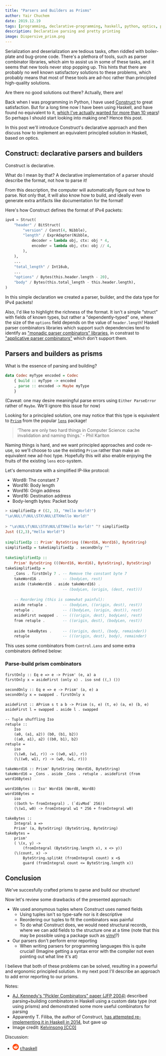 ```yaml
---
title: "Parsers and Builders as Prisms"
author: Yair Chuchem
date: 2019.12.19
tags: [programming, declarative-programming, haskell, python, optics, parsing, codecs, construct]
description: Declarative parsing and pretty printing
image: Dispersive_prism.png
---
```


Serialization and deserialization are tedious tasks, often riddled with boiler-plate and bug-prone code. There's a plethora of tools, such as parser combinator libraries, which aim to assist us in some of these tasks, and it seems that new tools never stop popping up. This hints that there are probably no well known satisfactory solutions to these problems, which probably means that most of these tools are ad-hoc rather than principled high-quality solutions.

Are there no good solutions out there? Actually, there are!

Back when I was programming in Python, I have used [Construct](https://construct.readthedocs.io/en/latest/intro.html) to great satisfaction. But for a long time now I have been using Haskell, and have found no equivalent to it, [which I've actually wanted for more than 10 years](https://stackoverflow.com/questions/1225053/haskell-equivalent-of-pythons-construct)! So perhaps I should start looking into making one? Hence this post.

In this post we'll introduce Construct's declarative approach and then discuss how to implement an equivalent principled solution in Haskell, based on optics.

## Construct: declarative parsers and builders

Construct is declarative.

What do I mean by that? A declarative implementation of a parser should describe the format, not how to parse it!

From this description, the computer will automatically figure out how to parse. Not only that, it will also know how to build, and ideally even generate extra artifacts like documentation for the format!

Here's how Construct defines the format of IPv4 packets:

```Python
ipv4 = Struct(
    "header" / BitStruct(
        "version" / Const(4, Nibble),
        "length" / ExprAdapter(Nibble,
            decoder = lambda obj, ctx: obj * 4,
            encoder = lambda obj, ctx: obj // 4,
        ),
    ),
    ...
    "total_length" / Int16ub,
    ...
    "options" / Bytes(this.header.length - 20),
    "body" / Bytes(this.total_length - this.header.length),
)
```

In this simple declaration we created a parser, builder, and the data type for IPv4 packets!

Also, I'd like to highlight the richness of the format. It isn't a simple "struct" with fields of known types, but rather a "dependently-typed" one, where the size of the `options` field depends on the value of `header.length`! Haskell parser combinators libraries which support such dependencies tend to identify as ["monadic parser combinators" libraries](http://hackage.haskell.org/package/parsec), in constrast to ["applicative parser combinators"](http://hackage.haskell.org/package/regex-applicative) which don't support them.

## Parsers and builders as prisms

What is the essence of parsing and building?

```Haskell
data Codec myType encoded = Codec
    { build :: myType -> encoded
    , parse :: encoded -> Maybe myType
    }
```

(Caveat: one may desire meaningful parse errors using `Either ParseError` rather of `Maybe`. We'll ignore this issue for now)

Looking for a principled solution, one may notice that this type is equivalent to [`Prism`](https://hackage.haskell.org/package/lens/docs/Control-Lens-Prism.html) from the popular [`lens`](https://hackage.haskell.org/package/lens) package!

> ‘There are only two hard things in Computer Science: cache invalidation and naming things.’ - Phil Karlton

Naming things is hard, and we want principled approaches and code re-use, so we'll choose to use the existing `Prism` rather than make an equivalent new ad-hoc type. Hopefully this will also enable enjoying the fruits of the existing `lens` eco-system.

Let's demonstrate with a simplified IP-like protocol:

* Word8: The constant 7
* Word16: Body length
* Word16: Origin address
* Word16: Destination address
* Body-length bytes: Packet body

```Haskell
> simplifiedIp # ((2, 3), "Hello World!")
"\a\NUL\f\NUL\STX\NUL\ETXHello World!"

> "\a\NUL\f\NUL\STX\NUL\ETXHello World!" ^? simplifiedIp
Just ((2,3),"Hello World!")

simplifiedIp :: Prism' ByteString ((Word16, Word16), ByteString)
simplifiedIp = takeSimplifiedIp . secondOnly ""

takeSimplifiedIp ::
    Prism' ByteString (((Word16, Word16), ByteString), ByteString)
takeSimplifiedIp =
    _Cons . firstOnly 7 . -- Remove the constant byte 7
    takeWord16 .          -- (bodyLen, rest)
    aside (takeWord16 . aside takeWord16) .
                          -- (bodyLen, (origin, (dest, rest)))

    -- Reordering (this is somewhat painful):
    aside retuple .       -- (bodyLen, ((origin, dest), rest))
    retuple .             -- ((bodyLen, (origin, dest)), rest)
    asideFirst swapped .  -- (((origin, dest), bodyLen), rest)
    from retuple .        -- ((origin, dest), (bodyLen, rest))

    aside takeBytes .     -- ((origin, dest), (body, remainder))
    retuple               -- (((origin, dest), body), remainder)
```

This uses some combinators from `Control.Lens` and some extra combinators defined below:

### Parse-build prism combinators

```
firstOnly :: Eq e => e -> Prism' (e, a) a
firstOnly x = asideFirst (only x) . iso snd ((,) ())

secondOnly :: Eq e => e -> Prism' (a, e) a
secondOnly x = swapped . firstOnly x

asideFirst :: APrism s t a b -> Prism (s, e) (t, e) (a, e) (b, e)
asideFirst l = swapped . aside l . swapped

-- Tuple shuffling Iso
retuple ::
    Iso
    (a0, (a1, a2)) (b0, (b1, b2))
    ((a0, a1), a2) ((b0, b1), b2)
retuple =
    iso
    (\(w0, (w1, r)) -> ((w0, w1), r))
    (\((w0, w1), r) -> (w0, (w1, r)))

takeWord16 :: Prism' ByteString (Word16, ByteString)
takeWord16 = _Cons . aside _Cons . retuple . asideFirst (from word16Bytes)

word16Bytes :: Iso' Word16 (Word8, Word8)
word16Bytes =
    iso
    ((both %~ fromIntegral) . (`divMod` 256))
    (\(w1, w0) -> fromIntegral w1 * 256 + fromIntegral w0)

takeBytes ::
    Integral a =>
    Prism' (a, ByteString) (ByteString, ByteString)
takeBytes =
    prism'
    ( \(x, y) ->
        (fromIntegral (ByteString.length x), x <> y))
    (\(count, x) ->
        ByteString.splitAt (fromIntegral count) x <$
        guard (fromIntegral count <= ByteString.length x))
```

## Conclusion

We've succesfully crafted prisms to parse and build our structure!

Now let's review some drawbacks of the presented approach:

* We used anonymous tuples where Construct uses named fields
  * Using tuples isn't so type-safe nor is it descriptive
  * Reordering our tuples to fit the combinators was painful
  * To do what Construct does, we would need structural records, where we can add fields to the structure one at a time (note that this may be possible using a package such as [vinyl](https://hackage.haskell.org/package/vinyl-0.12.0/docs/Data-Vinyl-Tutorial-Overview.html)?)
* Our parsers don't perform error reporting
  * When writing parsers for programming languages this is quite crucial! (Imagine getting a syntax error with the compiler not even pointing out what line it's at)

I believe that both of these problems can be solved, resulting in a powerful and ergonomic principled solution. In my next post I'll describe an approach to add error reporting to our prisms.

Notes:

* [AJ. Kennedy's "Pickler Combinators" paper (JFP 2004)](https://www.microsoft.com/en-us/research/wp-content/uploads/2004/01/picklercombinators.pdf) described parsing+building combinators in Haskell using a custom data type (not using prisms) and demonstrated some more useful combinators for parsing
* Apparently T. Filiba, the author of Construct, [has attempted re-implementing it in Haskell in 2014](http://tomerfiliba.com/blog/ConstructPlusPlus/), but gave up
* Image credit: [Kelvinsong [CC0]](https://commons.wikimedia.org/wiki/File:Dispersive_prism.png)

Discussion:

* <img src="/images/reddit.svg" alt="reddit" style="width: 20px; display: inline;"/> [r/haskell](https://www.reddit.com/r/haskell/comments/ed7k24/parsers_and_builders_as_prisms/)

